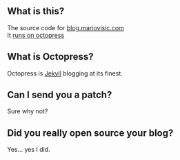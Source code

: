 ## What is this?

The source code for [blog.mariovisic.com](http://blog.mariovisic.com/)  
It [runs on octopress](https://github.com/imathis/octopress)


## What is Octopress?

Octopress is [Jekyll](https://github.com/mojombo/jekyll) blogging at its finest.

## Can I send you a patch?
Sure why not?

## Did you really open source your blog?
Yes… yes I did.
